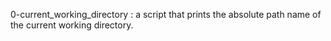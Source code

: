  0-current_working_directory : a script that prints the absolute path name of the current working directory.
